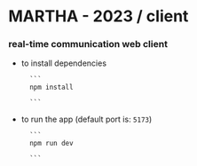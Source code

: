 # MARTHA - 2023 / client

### real-time communication web client

- to install dependencies

        ```
        npm install

        ```

- to run the app (default port is: `5173`)

        ```
        npm run dev

        ```
